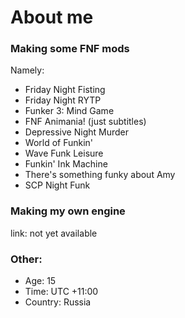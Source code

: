 # About me

### Making some FNF mods

Namely:

* Friday Night Fisting
* Friday Night RYTP
* Funker 3: Mind Game
* FNF Animania! (just subtitles)
* Depressive Night Murder
* World of Funkin'
* Wave Funk Leisure
* Funkin' Ink Machine
* There's something funky about Amy
* SCP Night Funk

### Making my own engine

link: not yet available

### Other:

* Age: 15
* Time: UTC +11:00
* Country: Russia
